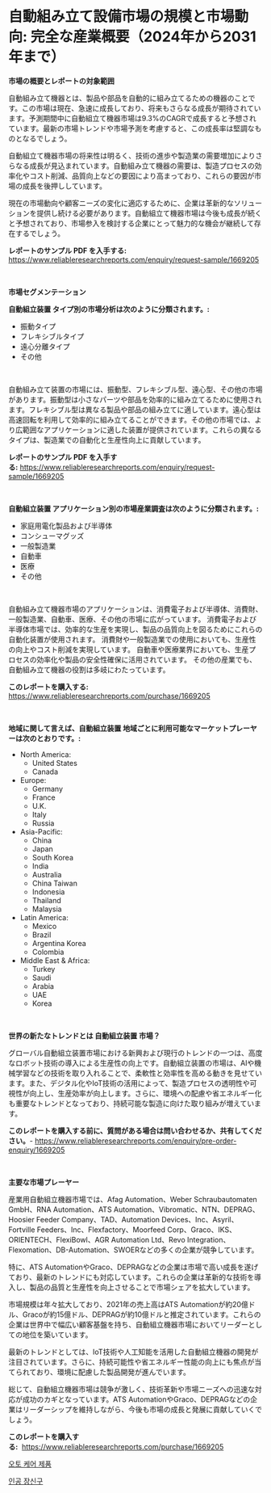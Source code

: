 <p><h1>自動組み立て設備市場の規模と市場動向: 完全な産業概要（2024年から2031年まで）</h1></p><p><strong>市場の概要とレポートの対象範囲</strong></p>
<p><p>自動組み立て機器とは、製品や部品を自動的に組み立てるための機器のことです。この市場は現在、急速に成長しており、将来もさらなる成長が期待されています。予測期間中に自動組立て機器市場は9.3%のCAGRで成長すると予想されています。最新の市場トレンドや市場予測を考慮すると、この成長率は堅調なものとなるでしょう。</p><p>自動組立て機器市場の将来性は明るく、技術の進歩や製造業の需要増加によりさらなる成長が見込まれています。自動組み立て機器の需要は、製造プロセスの効率化やコスト削減、品質向上などの要因により高まっており、これらの要因が市場の成長を後押ししています。</p><p>現在の市場動向や顧客ニーズの変化に適応するために、企業は革新的なソリューションを提供し続ける必要があります。自動組立て機器市場は今後も成長が続くと予想されており、市場参入を検討する企業にとって魅力的な機会が継続して存在するでしょう。</p></p>
<p><strong>レポートのサンプル PDF を入手する:</strong> <a href="https://www.reliableresearchreports.com/enquiry/request-sample/1669205">https://www.reliableresearchreports.com/enquiry/request-sample/1669205</a></p>
<p>&nbsp;</p>
<p><strong>市場セグメンテーション</strong></p>
<p><strong>自動組立装置 タイプ別の市場分析は次のように分類されます。:</strong></p>
<p><ul><li>振動タイプ</li><li>フレキシブルタイプ</li><li>遠心分離タイプ</li><li>その他</li></ul></p>
<p>&nbsp;</p>
<p><p>自動組み立て装置の市場には、振動型、フレキシブル型、遠心型、その他の市場があります。振動型は小さなパーツや部品を効率的に組み立てるために使用されます。フレキシブル型は異なる製品や部品の組み立てに適しています。遠心型は高速回転を利用して効率的に組み立てることができます。その他の市場では、より広範囲なアプリケーションに適した装置が提供されています。これらの異なるタイプは、製造業での自動化と生産性向上に貢献しています。</p></p>
<p><strong>レポートのサンプル PDF を入手する:</strong>&nbsp;<a href="https://www.reliableresearchreports.com/enquiry/request-sample/1669205">https://www.reliableresearchreports.com/enquiry/request-sample/1669205</a></p>
<p>&nbsp;</p>
<p><strong> 自動組立装置 アプリケーション別の市場産業調査は次のように分類されます。:</strong></p>
<p><ul><li>家庭用電化製品および半導体</li><li>コンシューマグッズ</li><li>一般製造業</li><li>自動車</li><li>医療</li><li>その他</li></ul></p>
<p>&nbsp;</p>
<p><p>自動組み立て機器市場のアプリケーションは、消費電子および半導体、消費財、一般製造業、自動車、医療、その他の市場に広がっています。 消費電子および半導体市場では、効率的な生産を実現し、製品の品質向上を図るためにこれらの自動化装置が使用されます。 消費財や一般製造業での使用においても、生産性の向上やコスト削減を実現しています。 自動車や医療業界においても、生産プロセスの効率化や製品の安全性確保に活用されています。 その他の産業でも、自動組み立て機器の役割は多岐にわたっています。</p></p>
<p><strong>このレポートを購入する:</strong>&nbsp; <a href="https://www.reliableresearchreports.com/purchase/1669205">https://www.reliableresearchreports.com/purchase/1669205</a></p>
<p>&nbsp;</p>
<p><strong>地域に関して言えば、自動組立装置 地域ごとに利用可能なマーケットプレーヤーは次のとおりです。:</strong></p>
<p><ul>
    <li>
        North America:
        <ul>
            <li>United States</li>
            <li>Canada</li>
        </ul>
    </li>
    <li>
        Europe:
        <ul>
            <li>Germany</li>
            <li>France</li>
            <li>U.K.</li>
            <li>Italy</li>
            <li>Russia</li>
        </ul>
    </li>
    <li>
        Asia-Pacific:
        <ul>
            <li>China</li>
            <li>Japan</li>
            <li>South Korea</li>
            <li>India</li>
            <li>Australia</li>
            <li>China Taiwan</li>
            <li>Indonesia</li>
            <li>Thailand</li>
            <li>Malaysia</li>
        </ul>
    </li>
    <li>
        Latin America:
        <ul>
            <li>Mexico</li>
            <li>Brazil</li>
            <li>Argentina Korea</li>
            <li>Colombia</li>
        </ul>
    </li>
    <li>
        Middle East & Africa:
        <ul>
            <li>Turkey</li>
            <li>Saudi</li>
            <li>Arabia</li>
            <li>UAE</li>
            <li>Korea</li>
        </ul>
    </li>
    </ul></p>
<p>&nbsp;</p>
<p><strong>世界の新たなトレンドとは 自動組立装置 市場？</strong></p>
<p><p>グローバル自動組立装置市場における新興および現行のトレンドの一つは、高度なロボット技術の導入による生産性の向上です。自動組立装置の市場は、AIや機械学習などの技術を取り入れることで、柔軟性と効率性を高める動きを見せています。また、デジタル化やIoT技術の活用によって、製造プロセスの透明性や可視性が向上し、生産効率が向上します。さらに、環境への配慮や省エネルギー化も重要なトレンドとなっており、持続可能な製造に向けた取り組みが増えています。</p></p>
<p><strong>このレポートを購入する前に、質問がある場合は問い合わせるか、共有してください。</strong>- <a href="https://www.reliableresearchreports.com/enquiry/pre-order-enquiry/1669205">https://www.reliableresearchreports.com/enquiry/pre-order-enquiry/1669205</a></p>
<p>&nbsp;</p>
<p><strong>主要な市場プレーヤー</strong></p>
<p><p>産業用自動組立機器市場では、Afag Automation、Weber Schraubautomaten GmbH、RNA Automation、ATS Automation、Vibromatic、NTN、DEPRAG、Hoosier Feeder Company、TAD、Automation Devices、Inc、Asyril、Fortville Feeders、Inc、Flexfactory、Moorfeed Corp、Graco、IKS、ORIENTECH、FlexiBowl、AGR Automation Ltd、Revo Integration、Flexomation、DB-Automation、SWOERなどの多くの企業が競争しています。</p><p>特に、ATS AutomationやGraco、DEPRAGなどの企業は市場で高い成長を遂げており、最新のトレンドにも対応しています。これらの企業は革新的な技術を導入し、製品の品質と生産性を向上させることで市場シェアを拡大しています。</p><p>市場規模は年々拡大しており、2021年の売上高はATS Automationが約20億ドル、Gracoが約15億ドル、DEPRAGが約10億ドルと推定されています。これらの企業は世界中で幅広い顧客基盤を持ち、自動組立機器市場においてリーダーとしての地位を築いています。</p><p>最新のトレンドとしては、IoT技術や人工知能を活用した自動組立機器の開発が注目されています。さらに、持続可能性や省エネルギー性能の向上にも焦点が当てられており、環境に配慮した製品開発が進んでいます。</p><p>総じて、自動組立機器市場は競争が激しく、技術革新や市場ニーズへの迅速な対応が成功のカギとなっています。ATS AutomationやGraco、DEPRAGなどの企業はリーダーシップを維持しながら、今後も市場の成長と発展に貢献していくでしょう。</p></p>
<p><strong>このレポートを購入する:</strong>&nbsp;&nbsp;<a href="https://www.reliableresearchreports.com/purchase/1669205">https://www.reliableresearchreports.com/purchase/1669205</a></p>
<p><p><a href="https://github.com/wallacBahrtyinger567686/Market-Research-Report-List-1/blob/main/184410015252.md">오토 케어 제품</a></p><p><a href="https://github.com/WilburKihn5676/Market-Research-Report-List-1/blob/main/216403515251.md">인공 장신구</a></p></p>